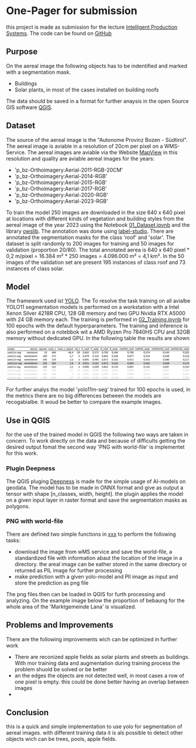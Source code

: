 # One-Pager for submission
this project is made as submission for the lecture [Intelligent Production Systems](https://mciwing.github.io/). The code can be found on [GitHub](https://github.com/ThoAus/yolo_aerial_image_segmentation.git)

## Purpose
On the aereal image the following objects has to be indentified and marked with a segmentation mask.
- Buildings
- Solar plants, in most of the cases installed on building roofs

The data should be saved in a format for further anaysis in the open Source GIS software [QGIS](https://qgis.org/download/).


## Dataset
The source of the aereal image is the "Autonome Provinz Bozen - Südtirol". The aereal image is aviable in a resolution of 20cm per pixel on a WMS-Service. The aereal images are aviable via the Website [MapView](https://mapview.civis.bz.it/) in this resolution and quality are aviable aereal images for the years:

- 'p_bz-Orthoimagery:Aerial-2011-RGB-20CM'
- 'p_bz-Orthoimagery:Aerial-2014-RGB'
- 'p_bz-Orthoimagery:Aerial-2015-RGB'
- 'p_bz-Orthoimagery:Aerial-2017-RGB'
- 'p_bz-Orthoimagery:Aerial-2020-RGB'
- 'p_bz-Orthoimagery:Aerial-2023-RGB'

To train the model 250 images are downloaded in the size 640 x 640 pixel at locations with different kinds of vegetation and building styles from the aereal image of the year 2023 using the Notebook [01_Dataset.ipynb](/01_Dataset.ipynb) and the library [owslib](https://owslib.readthedocs.io/en/latest/usage.html#wms). The annotation was done using [label-studio](https://labelstud.io/). There are annotated the segmentation masks for the class 'roof' and 'solar'. The dataset is split randomly to 200 images for training and 50 images for validation (proportion 20/80). The total annotated aerea is 640 x 640 pixel * 0,2 m/pixel = 16.384 m² * 250 images = 4.096.000 m² = 4,1 km². In the 50 images of the validation set are present 195 instances of class roof and 73 instances of class solar.


## Model
The framework used ist [YOLO](https://docs.ultralytics.com/). The To resolve the task training on all avialbe YOLO11 segmentation models is performed on a workstation with a Intel Xenon Silver 4218R CPU, 128 GB memory and two GPU Nvidia RTX A5000 with 24 GB memory each. The training is performed in [02_Training.ipynb](/02_Training.ipynb) for 100 epochs with the default hyperparameters. The training and inference is also performed on a notebbok wit a AMD Ryzen Pro 7840HS CPU and 32GB memory without dedicated GPU. In the following table the results are shown

![kkk](./report_images/training_results_table.jpg)

For further analys the model 'yolo11m-seg' trained for 100 epochs is used, in the metrics there are no big differences between the models are recogabialbe. It woud be better to compare the example images.


## Use in QGIS

for the use of the trained model in QGIS the following two ways are taken in concern. To work directly on the data and because of difficults getting the desired output fomat the second way 'PNG with world-file' is implementet for this work.

### Plugin Deepness
The QGIS pluging [Deepness]() is made for the simple usage of AI-models on geodata. The model has to be made in ONNX format and give as output a tensor with shape [n_classes, width, height]. the plugin applies the model on a given input layer in raster format and save the segmentation masks as polygons.

### PNG with world-file
There are defined two simple functions in [xxx](xxx) to perform the following tasks:

- download the image from wMS service and save the world-file, a standardized file with information abaut the location of the image in a directory. the areal image can be eather stored in the same directory or returned as PIL image for further processing
- make prediction with a given yolo-model and PIl image as input and store the prediction as png file

The png files then can be loaded in QGIS for furth processing and analyzing. On the example image below the proportion of bebaung for the whole area of the 'Marktgemeinde Lana' is visualized.





## Problems and  Improvements
There are the following improvements wich can be optimized in further work

- There are reconized apple fields as solar plants and streets as buildings. With mor training data and augmentation during training process the problem shuold be solved or be better
- an the edges the objects are not detected well, in most cases a row of one pixel is empty. this could be done better having an overlap between images
- 



## Conclusion

this is a quick and simple implementation to use yolo for segmentation of aereal images. with different training data it is als possible to detect other objects wich can be trees, pools, apple fields.

